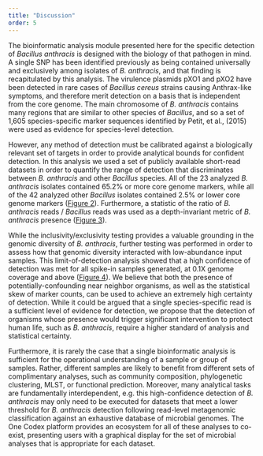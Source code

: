 ```yaml
---
title: "Discussion"
order: 5
---
```

The bioinformatic analysis module presented here for the specific detection of _Bacillus anthracis_ is designed with the biology of that pathogen in mind. A single SNP has been identified previously as being contained universally and exclusively among isolates of _B. anthracis_, and that finding is recapitulated by this analysis. The virulence plasmids pXO1 and pXO2 have been detected in rare cases of _Bacillus cereus_ strains causing Anthrax-like symptoms, and therefore merit detection on a basis that is independent from the core genome. The main chromosome of _B. anthracis_ contains many regions that are similar to other species of _Bacillus_, and so a set of 1,605 species-specific marker sequences identified by Petit, et al., (2015) were used as evidence for species-level detection.

However, any method of detection must be calibrated against a biologically relevant set of targets in order to provide analytical bounds for confident detection. In this analysis we used a set of publicly available short-read datasets in order to quantify the range of detection that discriminates between _B. anthracis_ and other _Bacillus_ species. All of the 23 analyzed _B. anthracis_ isolates contained 65.2% or more core genome markers, while all of the 42 analyzed other _Bacillus_ isolates contained 2.5% or lower core genome markers ([Figure 2](#figure-2)). Furthermore, a statistic of the ratio of *B. anthracis* reads / *Bacillus* reads was used as a depth-invariant metric of *B. anthracis* presence ([Figure 3](#figure-3)).

While the inclusivity/exclusivity testing provides a valuable grounding in the genomic diversity of _B. anthracis_, further testing was performed in order to assess how that genomic diversity interacted with low-abundance input samples. This limit-of-detection analysis showed that a high confidence of detection was met for all spike-in samples generated, at 0.1X genome coverage and above ([Figure 4](#figure-4)). We believe that both the presence of potentially-confounding near neighbor organisms, as well as the statistical skew of marker counts, can be used to achieve an extremely high certainty of detection. While it could be argued that a single species-specific read is a sufficient level of evidence for detection, we propose that the detection of organisms whose presence would trigger significant intervention to protect human life, such as _B. anthracis_, require a higher standard of analysis and statistical certainty.

Furthermore, it is rarely the case that a single bioinformatic analysis is sufficient for the operational understanding of a sample or group of samples. Rather, different samples are likely to benefit from different sets of complimentary analyses, such as community composition, phylogenetic clustering, MLST, or functional prediction. Moreover, many analytical tasks are fundamentally interdependent, e.g. this high-confidence detection of _B. anthracis_ may only need to be executed for datasets that meet a lower threshold for _B. anthracis_ detection following read-level metagenomic classification against an exhaustive database of microbial genomes. The One Codex platform provides an ecosystem for all of these analyses to co-exist, presenting users with a graphical display for the set of microbial analyses that is appropriate for each dataset.
